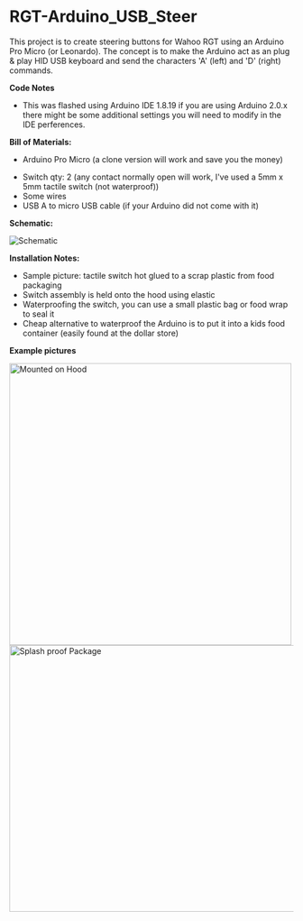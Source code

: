 # RGT-Arduino_USB_Steer
This project is to create steering buttons for Wahoo RGT using an Arduino Pro Micro (or Leonardo). The concept is to make the Arduino act as an plug & play HID USB keyboard and send the characters 'A' (left) and 'D' (right) commands.

**Code Notes**
* This was flashed using Arduino IDE 1.8.19 if you are using Arduino 2.0.x there might be some additional settings you will need to modify in the IDE perferences.  




**Bill of Materials:**
* Arduino Pro Micro (a clone version will work and save you the money)
- Switch qty: 2 (any contact normally open will work, I've used a 5mm x 5mm tactile switch (not waterproof))
- Some wires
- USB A to micro USB cable (if your Arduino did not come with it)



**Schematic:**

 
<img src="https://user-images.githubusercontent.com/126370788/221392092-5b1c18ff-61f6-4ccb-b126-18c01fb2226a.png" alt="Schematic" title="Schematic">




**Installation Notes:**
- Sample picture: tactile switch hot glued to a scrap plastic from food packaging
- Switch assembly is held onto the hood using elastic 
- Waterproofing the switch, you can use a small plastic bag or food wrap to seal it
- Cheap alternative to waterproof the Arduino is to put it into a kids food container (easily found at the dollar store)

**Example pictures**

<img src="https://user-images.githubusercontent.com/126370788/221392142-773b0838-bffe-4697-9338-dc0e4f6b5d25.png" alt="Mounted on Hood" title="Mounted on Hood" height="500" width="500" >
<img src="https://user-images.githubusercontent.com/126370788/221392171-1d6f0b53-b0fe-4620-9c53-d61f71be0e96.png" alt="Splash proof Package" title="Splash Proof Container"height="473" width="800" >
